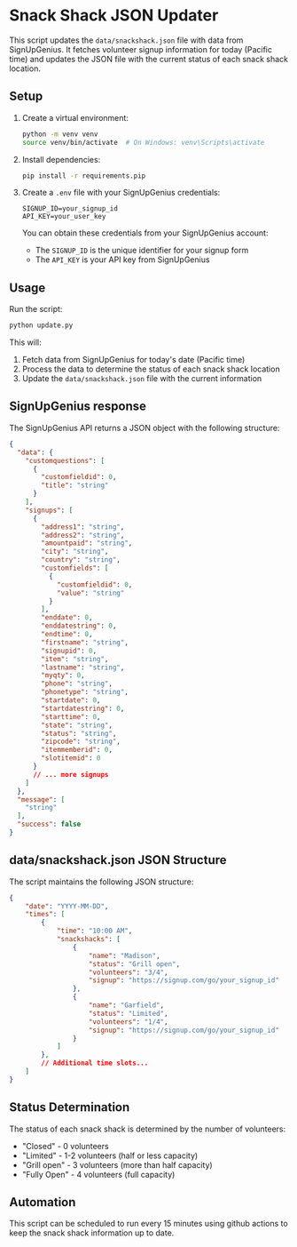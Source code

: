 # Snack Shack JSON Updater

This script updates the `data/snackshack.json` file with data from SignUpGenius. It fetches volunteer signup information for today (Pacific time) and updates the JSON file with the current status of each snack shack location.

## Setup

1. Create a virtual environment:
   ```bash
   python -m venv venv
   source venv/bin/activate  # On Windows: venv\Scripts\activate
   ```

2. Install dependencies:
   ```bash
   pip install -r requirements.pip
   ```

3. Create a `.env` file with your SignUpGenius credentials:
   ```
   SIGNUP_ID=your_signup_id
   API_KEY=your_user_key
   ```

   You can obtain these credentials from your SignUpGenius account:
   - The `SIGNUP_ID` is the unique identifier for your signup form
   - The `API_KEY` is your API key from SignUpGenius

## Usage

Run the script:
```bash
python update.py
```

This will:
1. Fetch data from SignUpGenius for today's date (Pacific time)
2. Process the data to determine the status of each snack shack location
3. Update the `data/snackshack.json` file with the current information

## SignUpGenius response

The SignUpGenius API returns a JSON object with the following structure:

```json
{
  "data": {
    "customquestions": [
      {
        "customfieldid": 0,
        "title": "string"
      }
    ],
    "signups": [
      {
        "address1": "string",
        "address2": "string",
        "amountpaid": "string",
        "city": "string",
        "country": "string",
        "customfields": [
          {
            "customfieldid": 0,
            "value": "string"
          }
        ],
        "enddate": 0,
        "enddatestring": 0,
        "endtime": 0,
        "firstname": "string",
        "signupid": 0,
        "item": "string",
        "lastname": "string",
        "myqty": 0,
        "phone": "string",
        "phonetype": "string",
        "startdate": 0,
        "startdatestring": 0,
        "starttime": 0,
        "state": "string",
        "status": "string",
        "zipcode": "string",
        "itemmemberid": 0,
        "slotitemid": 0
      }
      // ... more signups
    ]
  },
  "message": [
    "string"
  ],
  "success": false
}
```

## data/snackshack.json JSON Structure

The script maintains the following JSON structure:

```json
{
    "date": "YYYY-MM-DD",
    "times": [
        {
            "time": "10:00 AM",
            "snackshacks": [
                {
                    "name": "Madison",
                    "status": "Grill open",
                    "volunteers": "3/4",
                    "signup": "https://signup.com/go/your_signup_id"
                },
                {
                    "name": "Garfield",
                    "status": "Limited",
                    "volunteers": "1/4",
                    "signup": "https://signup.com/go/your_signup_id"
                }
            ]
        },
        // Additional time slots...
    ]
}
```

## Status Determination

The status of each snack shack is determined by the number of volunteers:
- "Closed" - 0 volunteers
- "Limited" - 1-2 volunteers (half or less capacity)
- "Grill open" - 3 volunteers (more than half capacity)
- "Fully Open" - 4 volunteers (full capacity)

## Automation

This script can be scheduled to run every 15 minutes using github actions to keep the snack shack information up to date.
